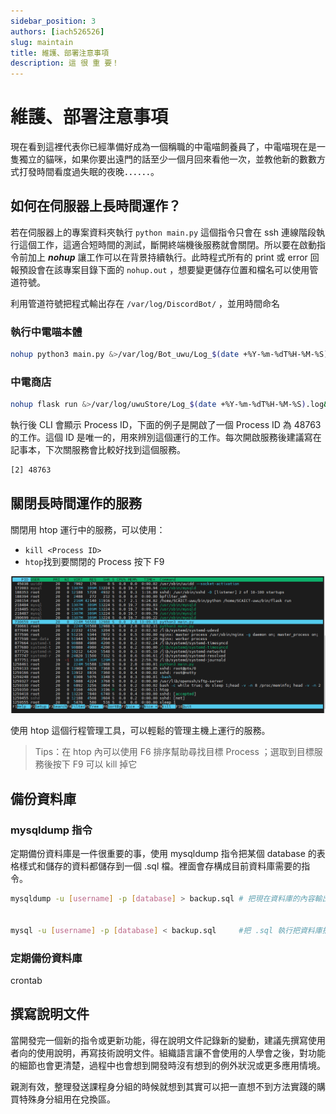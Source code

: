 ```yaml
---
sidebar_position: 3
authors: [iach526526]
slug: maintain
title: 維護、部署注意事項
description: 這 很 重 要！
---
```


# 維護、部署注意事項

現在看到這裡代表你已經準備好成為一個稱職的中電喵飼養員了，中電喵現在是一隻獨立的貓咪，如果你要出遠門的話至少一個月回來看他一次，並教他新的數數方式打發時間看度過失眠的夜晚．．．．．．。

## 如何在伺服器上長時間運作？

若在伺服器上的專案資料夾執行 `python main.py` 這個指令只會在 ssh 連線階段執行這個工作，這適合短時間的測試，斷開終端機後服務就會關閉。所以要在啟動指令前加上 ***nohup*** 讓工作可以在背景持續執行。此時程式所有的 print 或 error 回報預設會在該專案目錄下面的 `nohup.out` ，想要變更儲存位置和檔名可以使用管道符號。

利用管道符號把程式輸出存在 `/var/log/DiscordBot/` ，並用時間命名

### 執行中電喵本體

```bash
nohup python3 main.py &>/var/log/Bot_uwu/Log_$(date +%Y-%m-%dT%H-%M-%S).log&
```

### 中電商店

```bash
nohup flask run &>/var/log/uwuStore/Log_$(date +%Y-%m-%dT%H-%M-%S).log&
```

執行後 CLI 會顯示 Process ID，下面的例子是開啟了一個 Process ID 為 48763 的工作。這個 ID 是唯一的，用來辨別這個運行的工作。每次開啟服務後建議寫在記事本，下次關服務會比較好找到這個服務。

```bash
[2] 48763
```

## 關閉長時間運作的服務

關閉用 htop 運行中的服務，可以使用：

- `kill <Process ID>`
- `htop`找到要關閉的 Process 按下 F9

![htop-demo](../../../static/img/htop.png)

使用 htop 這個行程管理工具，可以輕鬆的管理主機上運行的服務。

> Tips：在 htop 內可以使用 F6 排序幫助尋找目標 Process ；選取到目標服務後按下 F9 可以 kill 掉它

## 備份資料庫

### mysqldump 指令

定期備份資料庫是一件很重要的事，使用 mysqldump 指令把某個 database 的表格樣式和儲存的資料都儲存到一個 .sql 檔。裡面會存構成目前資料庫需要的指令。

```bash
mysqldump -u [username] -p [database] > backup.sql # 把現在資料庫的內容輸出成 .sql 檔儲存


mysql -u [username] -p [database] < backup.sql     #把 .sql 執行把資料庫插入備份的資料(要先創好資料庫)
```

### 定期備份資料庫

crontab

## 撰寫說明文件

當開發完一個新的指令或更新功能，得在說明文件記錄新的變動，建議先撰寫使用者向的使用說明，再寫技術說明文件。組織語言讓不會使用的人學會之後，對功能的細節也會更清楚，過程中也會想到開發時沒有想到的例外狀況或更多應用情境。

親測有效，整理發送課程身分組的時候就想到其實可以把一直想不到方法實踐的購買特殊身分組用在兌換區。
